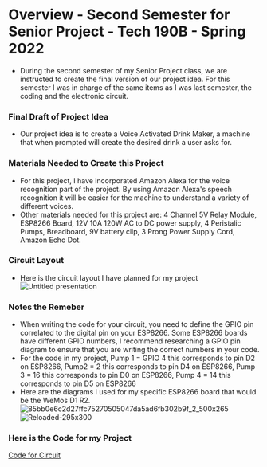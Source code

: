 # Overview - Second Semester for Senior Project - Tech 190B - Spring 2022
- During the second semester of my Senior Project class, we are instructed to create the final version of our project idea. For this semester I was in charge of the same items as I was last semester, the coding and the electronic circuit.



### Final Draft of Project Idea 
-  Our project idea is to create a Voice Activated Drink Maker, a machine that when prompted will create the desired drink a user asks for. 

### Materials Needed to Create this Project
- For this project, I have incorporated Amazon Alexa for the voice recognition part of the project. By using Amazon Alexa's speech recognition it will be easier for the machine to understand a variety of different voices. 
- Other materials needed for this project are: 4 Channel 5V Relay Module, ESP8266 Board, 12V 10A 120W AC to DC power supply, 4 Peristalic Pumps, Breadboard, 9V battery clip, 3 Prong Power Supply Cord, Amazon Echo Dot.  


### Circuit Layout 
- Here is the circuit layout I have planned for my project
![Untitled presentation](https://user-images.githubusercontent.com/95317911/164792725-10dd05af-28fa-4a52-b71e-66fa718b9bd6.png)





### Notes the Remeber 
- When writing the code for your circuit, you need to define the GPIO pin correlated to the digital pin on your ESP8266. Some ESP8266 boards have different GPIO numbers, I recommend researching a GPIO pin diagram to ensure that you are writing the correct numbers in your code. 
- For the code in my project, Pump 1 = GPIO 4 this corresponds to pin D2 on ESP8266, Pump2 = 2 this corresponds to pin D4 on ESP8266, Pump 3 = 16 this corresponds to pin D0 on ESP8266, Pump 4 = 14 this corresponds to pin D5 on ESP8266 
- Here are the diagrams I used for my specific ESP8266 board that would be the WeMos D1 R2.
![85bb0e6c2d27ffc75270505047da5ad6fb302b9f_2_500x265](https://user-images.githubusercontent.com/95317911/164788969-d006f7ca-b4dc-497e-93a5-20fb0f007841.jpg)
![Reloaded-295x300](https://user-images.githubusercontent.com/95317911/164789128-6a9cc4e1-2daa-49c2-ace3-8de79a47a1ab.jpg)


### Here is the Code for my Project 
[Code for Circuit]()
